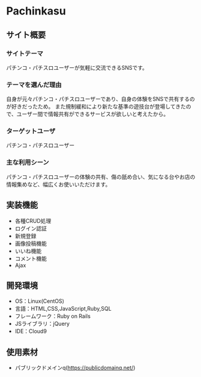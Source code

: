 # Pachinkasu

## サイト概要
### サイトテーマ
パチンコ・パチスロユーザーが気軽に交流できるSNSです。

### テーマを選んだ理由
自身が元々パチンコ・パチスロユーザーであり、自身の体験をSNSで共有するのが好きだったため。
また規制緩和により新たな基準の遊技台が登場してきたので、ユーザー間で情報共有ができるサービスが欲しいと考えたから。

### ターゲットユーザ
パチンコ・パチスロユーザー

### 主な利用シーン
パチンコ・パチスロユーザーの体験の共有、傷の舐め合い、気になる台やお店の情報集めなど、幅広くお使いいただけます。

## 実装機能
- 各種CRUD処理
- ログイン認証
- 新規登録
- 画像投稿機能
- いいね機能
- コメント機能
- Ajax

## 開発環境
- OS：Linux(CentOS)
- 言語：HTML,CSS,JavaScript,Ruby,SQL
- フレームワーク：Ruby on Rails
- JSライブラリ：jQuery
- IDE：Cloud9

## 使用素材
- パブリックドメインq(https://publicdomainq.net/)
